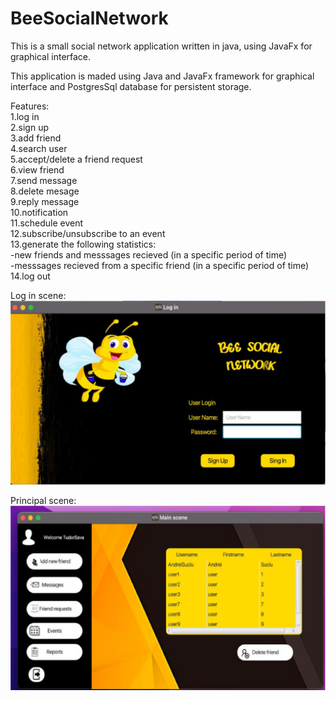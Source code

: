 # BeeSocialNetwork
This is a small social network application written in java, using JavaFx for  graphical interface.

This application is maded using Java and JavaFx framework for graphical interface and PostgresSql database for persistent storage.

Features:</br>
  1.log in </br>
  2.sign up</br>
  3.add friend</br>
  4.search user</br>
  5.accept/delete a friend request</br>
  6.view friend</br>
  7.send message</br>
  8.delete mesage</br>
  9.reply message</br>
  10.notification</br>
  11.schedule event</br>
  12.subscribe/unsubscribe to an event</br>
  13.generate the following statistics:</br>
        -new friends and messsages recieved (in a specific period of time)</br>
        -messsages recieved from a specific friend (in a specific period of time)</br>
  14.log out</br>

Log in scene:
![image](https://github.com/AndreiSuciu4/BeeSocialNetwork/blob/master/images/LogIn.png)

Principal scene:
![image](https://github.com/AndreiSuciu4/BeeSocialNetwork/blob/master/images/Untitled.png)
